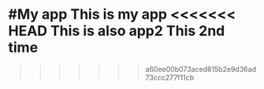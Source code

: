 #My app
This is my app
<<<<<<< HEAD
This is also app2
This 2nd time
=======

>>>>>>> a60ee00b073aced815b2e9d36ad73ccc277f11cb
